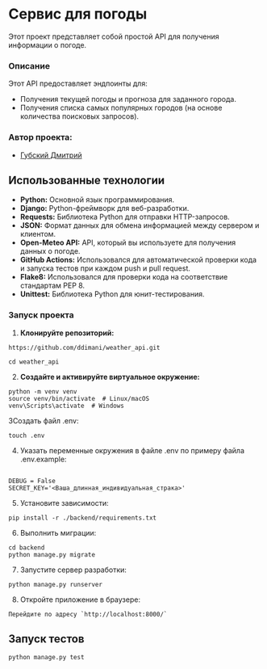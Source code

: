 # Сервис для погоды

Этот проект представляет собой простой API для получения информации о погоде.

### Описание

Этот API предоставляет эндпоинты для:

*   Получения текущей погоды и прогноза для заданного города.
*   Получения списка самых популярных городов (на основе количества поисковых запросов).

### Автор проекта:
*  [Губский Дмитрий](https://github.com/ddimani)

## Использованные технологии

*   **Python:** Основной язык программирования.
*   **Django:** Python-фреймворк для веб-разработки.
*   **Requests:** Библиотека Python для отправки HTTP-запросов.
*   **JSON:** Формат данных для обмена информацией между сервером и клиентом.
*   **Open-Meteo API:** API, который вы используете для получения данных о погоде.
*   **GitHub Actions:** Использовался для автоматической проверки кода и запуска тестов при каждом push и pull request.
*   **Flake8:** Использовался для проверки кода на соответствие стандартам PEP 8.
*   **Unittest:** Библиотека Python для юнит-тестирования.

### Запуск проекта

1.  **Клонируйте репозиторий:**

```
https://github.com/ddimani/weather_api.git
```

```
cd weather_api
```

2. **Создайте и активируйте виртуальное окружение:**

```
python -m venv venv
source venv/bin/activate  # Linux/macOS
venv\Scripts\activate  # Windows
```

3Создать файл .env:

```
touch .env
```

4. Указать переменные окружения в файле .env по примеру файла .env.example:

```

DEBUG = False
SECRET_KEY='<Ваша_длинная_индивидуальная_страка>'
```

5. Установите зависимости:

```
pip install -r ./backend/requirements.txt
```

6. Выполнить миграции:

```
cd backend
python manage.py migrate
```

7. Запустите сервер разработки:

```
python manage.py runserver
```

8. Откройте приложение в браузере:
```
Перейдите по адресу `http://localhost:8000/`
```

## Запуск тестов

```
python manage.py test
